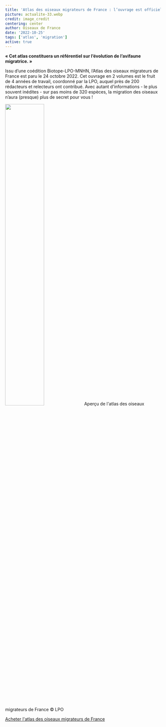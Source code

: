 ```yaml
---
title: 'Atlas des oiseaux migrateurs de France : l’ouvrage est officiellement disponible !'
picture: actualite-33.webp
credit: image_credit
centering: center
author: Oiseaux de France
date: '2022-10-25'
tags: ['atlas', 'migration']
active: true
---
```


**« Cet atlas constituera un référentiel sur l’évolution de l’avifaune migratrice. »**

Issu d’une coédition Biotope-LPO-MNHN, l’Atlas des oiseaux migrateurs de France est paru le 24 octobre 2022. Cet ouvrage en 2 volumes est le fruit de 4 années de travail, coordonné par la LPO, auquel près de 200 rédacteurs et relecteurs ont contribué. Avec autant d’informations - le plus souvent inédites - sur pas moins de 320 espèces, la migration des oiseaux n’aura (presque) plus de secret pour vous !

<img class="InformativePagePicture" style="width: 50%" src="/news/
actualite-43-atlasMigration_extraitFlyer.webp"/>
<span class="InformativePagePictureLegend">Aperçu de l'atlas des oiseaux migrateurs de France © LPO</span>

<div style="align-center"><a href="https://boutique.lpo.fr/catalogue/edition/ornithologie/observations-ornithologiques/atlas-des-oiseaux-migrateurs-de-france"  target="_blank" class="v-btn v-btn--is-elevated  elevation-2 v-size--default success">Acheter l'atlas des oiseaux migrateurs de France</a></div>
